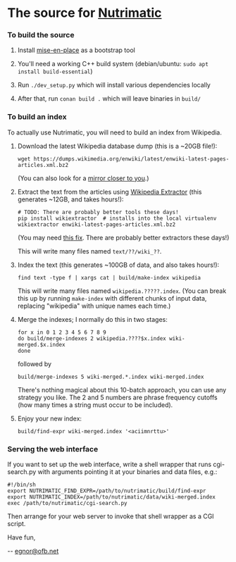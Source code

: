 # The source for [Nutrimatic](http://nutrimatic.org/)

### To build the source

1. Install [mise-en-place](https://mise.jdx.dev/) as a bootstrap tool

2. You'll need a working C++ build system (debian/ubuntu: `sudo apt install build-essential`)

3. Run `./dev_setup.py` which will install various dependencies locally

4. After that, run `conan build .` which will leave binaries in `build/`

### To build an index

To actually use Nutrimatic, you will need to build an index from Wikipedia.

1. Download the latest Wikipedia database dump (this is a ~20GB file!):

     ```
     wget https://dumps.wikimedia.org/enwiki/latest/enwiki-latest-pages-articles.xml.bz2
     ```

     (You can also look for a
     [mirror closer to you](https://dumps.wikimedia.org/mirrors.html).)

2. Extract the text from the articles using
   [Wikipedia Extractor](http://medialab.di.unipi.it/wiki/Wikipedia_Extractor)
   (this generates ~12GB, and takes hours!):

     ```
     # TODO: There are probably better tools these days!
     pip install wikiextractor  # installs into the local virtualenv
     wikiextractor enwiki-latest-pages-articles.xml.bz2
     ```

   (You may need [this fix](https://github.com/attardi/wikiextractor/pull/182).
   There are probably better extractors these days!)

   This will write many files named `text/??/wiki_??`.

3. Index the text (this generates ~100GB of data, and also takes hours!):

     ```
     find text -type f | xargs cat | build/make-index wikipedia
     ```

   This will write many files named `wikipedia.?????.index`.
   (You can break this up by running `make-index` with different chunks of
   input data, replacing "wikipedia" with unique names each time.)

4. Merge the indexes; I normally do this in two stages:

     ```
     for x in 0 1 2 3 4 5 6 7 8 9
     do build/merge-indexes 2 wikipedia.????$x.index wiki-merged.$x.index
     done
     ```

     followed by

     ```
     build/merge-indexes 5 wiki-merged.*.index wiki-merged.index
     ```

   There's nothing magical about this 10-batch approach, you can use
   any strategy you like. The 2 and 5 numbers are phrase frequency cutoffs
   (how many times a string must occur to be included).

5. Enjoy your new index:

     ```
     build/find-expr wiki-merged.index '<aciimnrttu>'
     ```

### Serving the web interface

If you want to set up the web interface, write a shell wrapper that runs
cgi-search.py with arguments pointing it at your binaries and data files, e.g.:

```
#!/bin/sh
export NUTRIMATIC_FIND_EXPR=/path/to/nutrimatic/build/find-expr
export NUTRIMATIC_INDEX=/path/to/nutrimatic/data/wiki-merged.index
exec /path/to/nutrimatic/cgi-search.py
```

Then arrange for your web server to invoke that shell wrapper as a CGI script.

Have fun,

-- egnor@ofb.net
